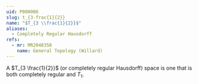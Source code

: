 ```yaml
---
uid: P000006
slug: t_{3-frac{1}{2}}
name: "$T_{3 \\frac{1}{2}}$"
aliases:
  - Completely Regular Hausdorff
refs:
  - mr: MR2048350
    name: General Topology (Willard)
---
```

A $T_{3 \frac{1}{2}}$ (or completely regular Hausdorff) space is one that is both completely regular and $T_1$.

